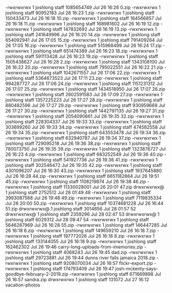 -rwxrwxrwx  1 joshlong  staff   1085654749 Jul 26 16:26 0.zip
-rwxrwxrwx  1 joshlong  staff     90952183 Jul 26 16:23 1.zip
-rwxrwxrwx  1 joshlong  staff    150433473 Jul 26 16:18 10.zip
-rwxrwxrwx  1 joshlong  staff    164566857 Jul 26 16:18 11.zip
-rwxrwxrwx  1 joshlong  staff    168981602 Jul 26 16:19 12.zip
-rwxrwxrwx  1 joshlong  staff    147832692 Jul 26 16:19 13.zip
-rwxrwxrwx  1 joshlong  staff    241649996 Jul 26 16:20 14.zip
-rwxrwxrwx  1 joshlong  staff    654092941 Jul 26 17:05 15.zip
-rwxrwxrwx  1 joshlong  staff    791409264 Jul 26 17:05 16.zip
-rwxrwxrwx  1 joshlong  staff    515968499 Jul 26 16:24 17.zip
-rwxrwxrwx  1 joshlong  staff    651474389 Jul 26 16:23 18.zip
-rwxrwxrwx  1 joshlong  staff    591113428 Jul 26 16:23 19.zip
-rwxrwxrwx  1 joshlong  staff   1505438627 Jul 26 16:28 2.zip
-rwxrwxrwx  1 joshlong  staff   1343108100 Jul 26 16:22 20.zip
-rwxrwxrwx  1 joshlong  staff    795022551 Jul 26 16:22 21.zip
-rwxrwxrwx  1 joshlong  staff   1042671557 Jul 26 17:06 22.zip
-rwxrwxrwx  1 joshlong  staff   5364673523 Jul 26 17:11 23.zip
-rwxrwxrwx  1 joshlong  staff    994287727 Jul 26 17:06 24.zip
-rwxrwxrwx  1 joshlong  staff   1151231312 Jul 26 17:07 25.zip
-rwxrwxrwx  1 joshlong  staff   1434518950 Jul 26 17:07 26.zip
-rwxrwxrwx  1 joshlong  staff   2602591583 Jul 26 17:09 27.zip
-rwxrwxrwx  1 joshlong  staff   1357225223 Jul 26 17:27 28.zip
-rwxrwxrwx  1 joshlong  staff    880482596 Jul 26 17:27 29.zip
-rwxrwxrwx  1 joshlong  staff    930959668 Jul 26 17:27 30.zip
-rwxrwxrwx  1 joshlong  staff   1442797135 Jul 26 19:27 31.zip
-rwxrwxrwx  1 joshlong  staff   2054090661 Jul 26 19:35 32.zip
-rwxrwxrwx  1 joshlong  staff    228304337 Jul 26 19:33 33.zip
-rwxrwxrwx  1 joshlong  staff    303699260 Jul 26 19:33 34.zip
-rwxrwxrwx  1 joshlong  staff    474582558 Jul 26 19:34 35.zip
-rwxrwxrwx  1 joshlong  staff    643553478 Jul 26 19:34 36.zip
-rwxrwxrwx  1 joshlong  staff    632940787 Jul 26 19:34 37.zip
-rwxrwxrwx  1 joshlong  staff    729095218 Jul 26 19:36 38.zip
-rwxrwxrwx  1 joshlong  staff    780073750 Jul 26 19:35 39.zip
-rwxrwxrwx  1 joshlong  staff   1323876727 Jul 26 16:23 4.zip
-rwxrwxrwx  1 joshlong  staff    683252549 Jul 26 19:36 40.zip
-rwxrwxrwx  1 joshlong  staff    541927736 Jul 26 19:36 41.zip
-rwxrwxrwx  1 joshlong  staff    302546472 Jul 26 19:35 42.zip
-rwxrwxrwx  1 joshlong  staff   4301096207 Jul 26 16:30 43.zip
-rwxrwxrwx  1 joshlong  staff   1937645880 Jul 26 16:28 44.zip
-rwxrwxrwx  1 joshlong  staff   6651182864 Jul 26 19:51 45.zip
-rwxrwxrwx  1 joshlong  staff   1108219874 Jul 26 19:38 46.zip
-rwxrwxrwx  1 joshlong  staff  11330028001 Jul 26 20:01 47.zip
drwxrwxrwx@ 1 joshlong  staff      2752512 Jul 28 01:49 48
-rwxrwxrwx  1 joshlong  staff   3993087568 Jul 26 19:48 49.zip
-rwxrwxrwx  1 joshlong  staff   7119835334 Jul 26 20:00 50.zip
-rwxrwxrwx  1 joshlong  staff  10374681228 Jul 26 16:44 51.zip
drwxrwxrwx@ 1 joshlong  staff      3014656 Jul 28 01:57 52
drwxrwxrwx@ 1 joshlong  staff      2359296 Jul 28 02:47 53
drwxrwxrwx@ 1 joshlong  staff      6029312 Jul 28 09:47 54
-rwxrwxrwx  1 joshlong  staff   5646287969 Jul 26 16:28 55.zip
-rwxrwxrwx  1 joshlong  staff    146447285 Jul 26 16:18 6.zip
-rwxrwxrwx  1 joshlong  staff    149659210 Jul 26 16:18 7.zip
-rwxrwxrwx  1 joshlong  staff    197772026 Jul 26 16:18 8.zip
-rwxrwxrwx  1 joshlong  staff    133144055 Jul 26 16:18 9.zip
-rwxrwxrwx  1 joshlong  staff    162462302 Jul 26 19:46 carry-long-uploads-from-imemories.zip
-rwxrwxrwx  1 joshlong  staff      4068243 Jul 26 19:45 dad.zip
-rwxrwxrwx  1 joshlong  staff     29723881 Jul 26 19:44 dunns river falls jamaica 2018.zip
-rwxrwxrwx  1 joshlong  staff   9208070034 Jul 26 16:57 flickr-export.zip
-rwxrwxrwx  1 joshlong  staff    174793409 Jul 26 19:47 josh-mckenty-says-goodbye-february-2-2019.zip
-rwxrwxrwx  1 joshlong  staff    671669898 Jul 26 16:57 sandra.zip
drwxrwxrwx  1 joshlong  staff       131072 Jul 27 16:12 vacation-photos